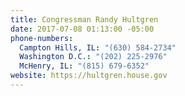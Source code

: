 ```yaml
---
title: Congressman Randy Hultgren
date: 2017-07-08 01:13:00 -05:00
phone-numbers:
  Campton Hills, IL: "(630) 584-2734"
  Washington D.C.: "(202) 225-2976"
  McHenry, IL: "(815) 679-6352"
website: https://hultgren.house.gov
---
```


